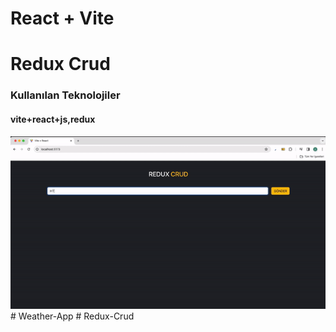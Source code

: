 # React + Vite

<h1> Redux Crud</h1>
   <h3>Kullanılan Teknolojiler  </h3>
   <h4>vite+react+js,redux</h4>
<img src="redux-crud.gif"/>
# Weather-App
# Redux-Crud
